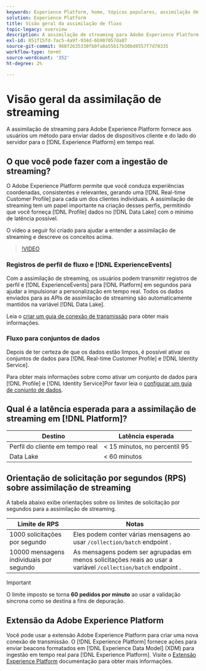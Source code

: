 ```yaml
---
keywords: Experience Platform, home, tópicos populares, assimilação de dados, dados assimilados, streaming, visão geral, assimilação de streaming, latência, latência de streaming;
solution: Experience Platform
title: Visão geral da assimilação de fluxo
topic-legacy: overview
description: A assimilação de streaming para Adobe Experience Platform fornece aos usuários um método para enviar dados de dispositivos cliente e do lado do servidor para o Experience Platform em tempo real.
exl-id: 851f15fd-7ac5-4a9f-934d-6b907057da87
source-git-commit: 968f2635330fb0fa8a55b17b30bd8557f7d70335
workflow-type: tm+mt
source-wordcount: '352'
ht-degree: 2%

---
```


# Visão geral da assimilação de streaming

A assimilação de streaming para Adobe Experience Platform fornece aos usuários um método para enviar dados de dispositivos cliente e do lado do servidor para o [!DNL Experience Platform] em tempo real.

## O que você pode fazer com a ingestão de streaming?

O Adobe Experience Platform permite que você conduza experiências coordenadas, consistentes e relevantes, gerando uma [!DNL Real-time Customer Profile] para cada um dos clientes individuais. A assimilação de streaming tem um papel importante na criação desses perfis, permitindo que você forneça [!DNL Profile] dados no [!DNL Data Lake] com o mínimo de latência possível.

O vídeo a seguir foi criado para ajudar a entender a assimilação de streaming e descreve os conceitos acima.

>[!VIDEO](https://video.tv.adobe.com/v/28425?quality=12&learn=on)

### Registros de perfil de fluxo e [!DNL ExperienceEvents]

Com a assimilação de streaming, os usuários podem transmitir registros de perfil e [!DNL ExperienceEvents] para [!DNL Platform] em segundos para ajudar a impulsionar a personalização em tempo real. Todos os dados enviados para as APIs de assimilação de streaming são automaticamente mantidos na variável [!DNL Data Lake].

Leia o [criar um guia de conexão de transmissão](../tutorials/create-streaming-connection.md) para obter mais informações.

### Fluxo para conjuntos de dados

Depois de ter certeza de que os dados estão limpos, é possível ativar os conjuntos de dados para [!DNL Real-time Customer Profile] e [!DNL Identity Service].

Para obter mais informações sobre como ativar um conjunto de dados para [!DNL Profile] e [!DNL Identity Service]Por favor leia o [configurar um guia de conjunto de dados](../../profile/tutorials/dataset-configuration.md).

## Qual é a latência esperada para a assimilação de streaming em [!DNL Platform]?

| Destino | Latência esperada |
| --------- | ---------------- |
| Perfil do cliente em tempo real | &lt; 15 minutos, no percentil 95 |
| Data Lake | &lt; 60 minutos |

## Orientação de solicitação por segundos (RPS) sobre assimilação de streaming

A tabela abaixo exibe orientações sobre os limites de solicitação por segundos para a assimilação de streaming.

| Limite de RPS | Notas |
| --- | --- |
| 1000 solicitações por segundo | Eles podem conter várias mensagens ao usar `/collection/batch` endpoint . |
| 10000 mensagens individuais por segundo | As mensagens podem ser agrupadas em menos solicitações reais ao usar a variável `/collection/batch` endpoint . |

>[!IMPORTANT]
>
>O limite imposto se torna **60 pedidos por minuto** ao usar a validação síncrona como se destina a fins de depuração.

## Extensão da Adobe Experience Platform

Você pode usar a extensão Adobe Experience Platform para criar uma nova conexão de transmissão. O [!DNL Experience Platform] fornece ações para enviar beacons formatados em [!DNL Experience Data Model] (XDM) para ingestão em tempo real para [!DNL Experience Platform]. Visite o [Extensão Experience Platform](../../tags/extensions/web/sdk/overview.md) documentação para obter mais informações.
